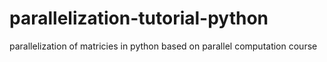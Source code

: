 # parallelization-tutorial-python
parallelization of matricies in python based on parallel computation course
